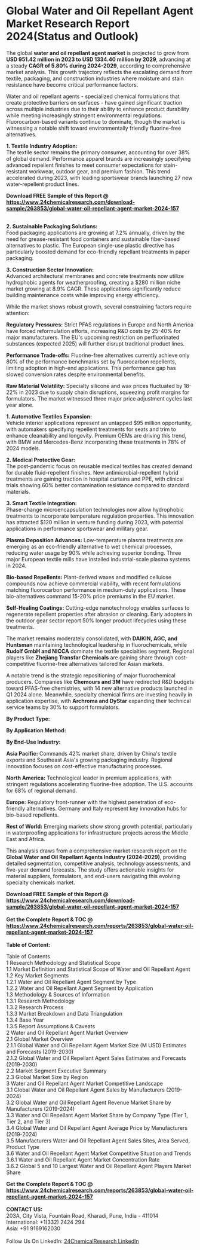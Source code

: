 <h1>Global Water and Oil Repellant Agent Market Research Report 2024(Status and Outlook)</h1><p>The global <strong>water and oil repellant agent market</strong> is projected to grow from <strong>USD 951.42 million in 2023 to USD 1334.40 million by 2029</strong>, advancing at a steady <strong>CAGR of 5.80% during 2024-2029</strong>, according to comprehensive market analysis. This growth trajectory reflects the escalating demand from textile, packaging, and construction industries where moisture and stain resistance have become critical performance factors.</p><p>Water and oil repellant agents - specialized chemical formulations that create protective barriers on surfaces - have gained significant traction across multiple industries due to their ability to enhance product durability while meeting increasingly stringent environmental regulations. Fluorocarbon-based variants continue to dominate, though the market is witnessing a notable shift toward environmentally friendly fluorine-free alternatives.</p><p><strong>1. Textile Industry Adoption:</strong><br>
The textile sector remains the primary consumer, accounting for over 38% of global demand. Performance apparel brands are increasingly specifying advanced repellent finishes to meet consumer expectations for stain-resistant workwear, outdoor gear, and premium fashion. This trend accelerated during 2023, with leading sportswear brands launching 27 new water-repellent product lines.</p><div><b>Download FREE Sample of this Report @ 
            <a href="https://www.24chemicalresearch.com/download-sample/263853/global-water-oil-repellant-agent-market-2024-157">
            https://www.24chemicalresearch.com/download-sample/263853/global-water-oil-repellant-agent-market-2024-157</a></b></div><br><p><strong>2. Sustainable Packaging Solutions:</strong><br>
Food packaging applications are growing at 7.2% annually, driven by the need for grease-resistant food containers and sustainable fiber-based alternatives to plastic. The European single-use plastic directive has particularly boosted demand for eco-friendly repellant treatments in paper packaging.</p><p><strong>3. Construction Sector Innovation:</strong><br>
Advanced architectural membranes and concrete treatments now utilize hydrophobic agents for weatherproofing, creating a $280 million niche market growing at 8.9% CAGR. These applications significantly reduce building maintenance costs while improving energy efficiency.</p><p>While the market shows robust growth, several constraining factors require attention:</p><p><strong>Regulatory Pressures:</strong> Strict PFAS regulations in Europe and North America have forced reformulation efforts, increasing R&amp;D costs by 25-40% for major manufacturers. The EU's upcoming restriction on perfluorinated substances (expected 2025) will further disrupt traditional product lines.</p><p><strong>Performance Trade-offs:</strong> Fluorine-free alternatives currently achieve only 80% of the performance benchmarks set by fluorocarbon repellents, limiting adoption in high-end applications. This performance gap has slowed conversion rates despite environmental benefits.</p><p><strong>Raw Material Volatility:</strong> Specialty silicone and wax prices fluctuated by 18-22% in 2023 due to supply chain disruptions, squeezing profit margins for formulators. The market witnessed three major price adjustment cycles last year alone.</p><p><strong>1. Automotive Textiles Expansion:</strong><br>
Vehicle interior applications represent an untapped $95 million opportunity, with automakers specifying repellent treatments for seats and trim to enhance cleanability and longevity. Premium OEMs are driving this trend, with BMW and Mercedes-Benz incorporating these treatments in 78% of 2024 models.</p><p><strong>2. Medical Protective Gear:</strong><br>
The post-pandemic focus on reusable medical textiles has created demand for durable fluid-repellent finishes. New antimicrobial-repellent hybrid treatments are gaining traction in hospital curtains and PPE, with clinical trials showing 60% better contamination resistance compared to standard materials.</p><p><strong>3. Smart Textile Integration:</strong><br>
Phase-change microencapsulation technologies now allow hydrophobic treatments to incorporate temperature regulation properties. This innovation has attracted $120 million in venture funding during 2023, with potential applications in performance sportswear and military gear.</p><p><strong>Plasma Deposition Advances:</strong> Low-temperature plasma treatments are emerging as an eco-friendly alternative to wet chemical processes, reducing water usage by 90% while achieving superior bonding. Three major European textile mills have installed industrial-scale plasma systems in 2024.</p><p><strong>Bio-based Repellents:</strong> Plant-derived waxes and modified cellulose compounds now achieve commercial viability, with recent formulations matching fluorocarbon performance in medium-duty applications. These bio-alternatives command 15-20% price premiums in the EU market.</p><p><strong>Self-Healing Coatings:</strong> Cutting-edge nanotechnology enables surfaces to regenerate repellent properties after abrasion or cleaning. Early adopters in the outdoor gear sector report 50% longer product lifecycles using these treatments.</p><p>The market remains moderately consolidated, with <strong>DAIKIN, AGC, and Huntsman</strong> maintaining technological leadership in fluorochemicals, while <strong>Rudolf GmbH and NICCA</strong> dominate the textile specialties segment. Regional players like <strong>Zhejiang Transfar Chemicals</strong> are gaining share through cost-competitive fluorine-free alternatives tailored for Asian markets.</p><p>A notable trend is the strategic repositioning of major fluorochemical producers. Companies like <strong>Chemours and 3M</strong> have redirected R&amp;D budgets toward PFAS-free chemistries, with 14 new alternative products launched in Q1 2024 alone. Meanwhile, specialty chemical firms are investing heavily in application expertise, with <strong>Archroma and DyStar</strong> expanding their technical service teams by 30% to support formulators.</p><p><strong>By Product Type:</strong></p><p><strong>By Application Method:</strong></p><p><strong>By End-Use Industry:</strong></p><p><strong>Asia Pacific:</strong> Commands 42% market share, driven by China's textile exports and Southeast Asia's growing packaging industry. Regional innovation focuses on cost-effective manufacturing processes.</p><p><strong>North America:</strong> Technological leader in premium applications, with stringent regulations accelerating fluorine-free adoption. The U.S. accounts for 68% of regional demand.</p><p><strong>Europe:</strong> Regulatory front-runner with the highest penetration of eco-friendly alternatives. Germany and Italy represent key innovation hubs for bio-based repellents.</p><p><strong>Rest of World:</strong> Emerging markets show strong growth potential, particularly in waterproofing applications for infrastructure projects across the Middle East and Africa.</p><p>This analysis draws from a comprehensive market research report on the <strong>Global Water and Oil Repellant Agents Industry (2024-2029)</strong>, providing detailed segmentation, competitive analysis, technology assessments, and five-year demand forecasts. The study offers actionable insights for material suppliers, formulators, and end-users navigating this evolving specialty chemicals market.</p><div><b>Download FREE Sample of this Report @ 
            <a href="https://www.24chemicalresearch.com/download-sample/263853/global-water-oil-repellant-agent-market-2024-157">
            https://www.24chemicalresearch.com/download-sample/263853/global-water-oil-repellant-agent-market-2024-157</a></b></div><br><div><b>Get the Complete Report & TOC @ 
            <a href="https://www.24chemicalresearch.com/reports/263853/global-water-oil-repellant-agent-market-2024-157">
            https://www.24chemicalresearch.com/reports/263853/global-water-oil-repellant-agent-market-2024-157</a></b></div><br>
            <b>Table of Content:</b><p>Table of Contents<br />
1 Research Methodology and Statistical Scope<br />
1.1 Market Definition and Statistical Scope of Water and Oil Repellant Agent<br />
1.2 Key Market Segments<br />
1.2.1 Water and Oil Repellant Agent Segment by Type<br />
1.2.2 Water and Oil Repellant Agent Segment by Application<br />
1.3 Methodology & Sources of Information<br />
1.3.1 Research Methodology<br />
1.3.2 Research Process<br />
1.3.3 Market Breakdown and Data Triangulation<br />
1.3.4 Base Year<br />
1.3.5 Report Assumptions & Caveats<br />
2 Water and Oil Repellant Agent Market Overview<br />
2.1 Global Market Overview<br />
2.1.1 Global Water and Oil Repellant Agent Market Size (M USD) Estimates and Forecasts (2019-2030)<br />
2.1.2 Global Water and Oil Repellant Agent Sales Estimates and Forecasts (2019-2030)<br />
2.2 Market Segment Executive Summary<br />
2.3 Global Market Size by Region<br />
3 Water and Oil Repellant Agent Market Competitive Landscape<br />
3.1 Global Water and Oil Repellant Agent Sales by Manufacturers (2019-2024)<br />
3.2 Global Water and Oil Repellant Agent Revenue Market Share by Manufacturers (2019-2024)<br />
3.3 Water and Oil Repellant Agent Market Share by Company Type (Tier 1, Tier 2, and Tier 3)<br />
3.4 Global Water and Oil Repellant Agent Average Price by Manufacturers (2019-2024)<br />
3.5 Manufacturers Water and Oil Repellant Agent Sales Sites, Area Served, Product Type<br />
3.6 Water and Oil Repellant Agent Market Competitive Situation and Trends<br />
3.6.1 Water and Oil Repellant Agent Market Concentration Rate<br />
3.6.2 Global 5 and 10 Largest Water and Oil Repellant Agent Players Market Share </p><div><b>Get the Complete Report & TOC @ 
            <a href="https://www.24chemicalresearch.com/reports/263853/global-water-oil-repellant-agent-market-2024-157">
            https://www.24chemicalresearch.com/reports/263853/global-water-oil-repellant-agent-market-2024-157</a></b></div><br><b>CONTACT US:</b><br>
            203A, City Vista, Fountain Road, Kharadi, Pune, India - 411014<br>
            International: +1(332) 2424 294<br>
            Asia: +91 9169162030 <br><br>
            Follow Us On LinkedIn: <a href="https://www.linkedin.com/company/24chemicalresearch/">24ChemicalResearch LinkedIn</a>